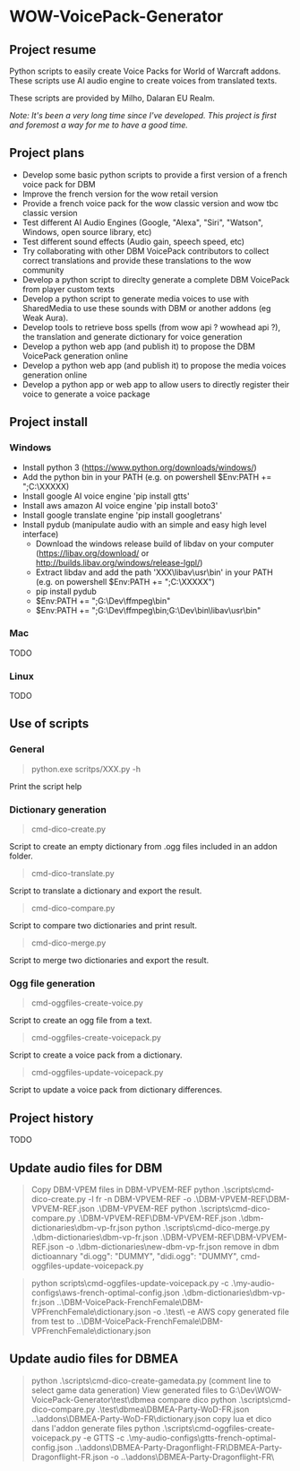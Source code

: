 # WOW-VoicePack-Generator

## Project resume

Python scripts to easily create Voice Packs for World of Warcraft addons. These scripts use AI audio engine to create voices from translated texts.

These scripts are provided by Milho, Dalaran EU Realm.

*Note: It's been a very long time since I've developed. This project is first and foremost a way for me to have a good time.*

## Project plans

* Develop some basic python scripts to provide a first version of a french voice pack for DBM
* Improve the french version for the wow retail version
* Provide a french voice pack for the wow classic version and wow tbc classic version
* Test different AI Audio Engines (Google, "Alexa", "Siri", "Watson", Windows, open source library, etc)
* Test different sound effects (Audio gain, speech speed, etc)
* Try collaborating with other DBM VoicePack contributors to collect correct translations and provide these translations to the wow community
* Develop a python script to direclty generate a complete DBM VoicePack from player custom texts
* Develop a python script to generate media voices to use with SharedMedia to use these sounds with DBM or another addons (eg Weak Aura).
* Develop tools to retrieve boss spells (from wow api ? wowhead api ?), the translation and generate dictionary for voice generation
* Develop a python web app (and publish it) to propose the DBM VoicePack generation online
* Develop a python web app (and publish it) to propose the media voices generation online
* Develop a python app or web app to allow users to directly register their voice to generate a voice package

## Project install

### Windows

* Install python 3 (https://www.python.org/downloads/windows/)
* Add the python bin in your PATH (e.g. on powershell $Env:PATH += ";C:\XXXXX)
* Install google AI voice engine 'pip install gtts'
* Install aws amazon AI voice engine 'pip install boto3'
* Install google translate engine 'pip install googletrans'
* Install pydub (manipulate audio with an simple and easy high level interface)
  * Download the windows release build of libdav on your computer (https://libav.org/download/ or http://builds.libav.org/windows/release-lgpl/)
  * Extract libdav and add the path 'XXX\libav\usr\bin' in your PATH (e.g. on powershell $Env:PATH += ";C:\XXXXX")
  * pip install pydub
  * $Env:PATH += ";G:\Dev\ffmpeg\bin"
  * $Env:PATH += ";G:\Dev\ffmpeg\bin;G:\Dev\bin\libav\usr\bin"

### Mac

TODO

### Linux

TODO

## Use of scripts

### General

> python.exe scritps/XXX.py -h

Print the script help

### Dictionary generation

> cmd-dico-create.py

Script to create an empty dictionary from .ogg files included in an addon folder.

> cmd-dico-translate.py

Script to translate a dictionary and export the result.

> cmd-dico-compare.py

Script to compare two dictionaries and print result.

> cmd-dico-merge.py

Script to merge two dictionaries and export the result.

### Ogg file generation

> cmd-oggfiles-create-voice.py

Script to create an ogg file from a text.

> cmd-oggfiles-create-voicepack.py

Script to create a voice pack from a dictionary.

> cmd-oggfiles-update-voicepack.py

Script to update a voice pack from dictionary differences.

## Project history

TODO


## Update audio files for DBM
> Copy DBM-VPEM files in DBM-VPVEM-REF
> python .\scripts\cmd-dico-create.py -l fr -n DBM-VPVEM-REF -o .\DBM-VPVEM-REF\DBM-VPVEM-REF.json .\DBM-VPVEM-REF
> python .\scripts\cmd-dico-compare.py .\DBM-VPVEM-REF\DBM-VPVEM-REF.json .\dbm-dictionaries\dbm-vp-fr.json
> python .\scripts\cmd-dico-merge.py .\dbm-dictionaries\dbm-vp-fr.json .\DBM-VPVEM-REF\DBM-VPVEM-REF.json -o .\dbm-dictionaries\new-dbm-vp-fr.json
> remove in dbm dictioannary "di.ogg": "DUMMY", "didi.ogg": "DUMMY",
> cmd-oggfiles-update-voicepack.py

> python scripts\cmd-oggfiles-update-voicepack.py -c .\my-audio-configs\aws-french-optimal-config.json .\dbm-dictionaries\dbm-vp-fr.json ..\DBM-VoicePack-FrenchFemale\DBM-VPFrenchFemale\dictionary.json -o .\test\ -e AWS
> copy generated file from test to ..\DBM-VoicePack-FrenchFemale\DBM-VPFrenchFemale\dictionary.json



## Update audio files for DBMEA
> python .\scripts\cmd-dico-create-gamedata.py (comment line to select game data generation)
> View generated files to G:\Dev\WOW-VoicePack-Generator\test\dbmea
> compare dico 
> python .\scripts\cmd-dico-compare.py .\test\dbmea\DBMEA-Party-WoD-FR.json ..\addons\DBMEA-Party-WoD-FR\dictionary.json
> copy lua et dico dans l'addon
> generate files
> python .\scripts\cmd-oggfiles-create-voicepack.py -e GTTS -c .\my-audio-configs\gtts-french-optimal-config.json ..\addons\DBMEA-Party-Dragonflight-FR\DBMEA-Party-Dragonflight-FR.json -o ..\addons\DBMEA-Party-Dragonflight-FR\